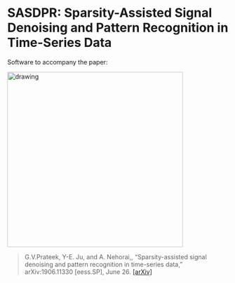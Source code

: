 # SASDPR: Sparsity-Assisted Signal Denoising and Pattern Recognition in Time-Series Data
Software to accompany the paper:

<img src="https://github.com/prateekgv/sasdpr/blob/master/images/sasdpr.png" alt="drawing" width="400" height="400"/>

> G.V.Prateek, Y-E. Ju, and A. Nehorai,, “Sparsity-assisted signal denoising and pattern recognition in time-series data,” 	arXiv:1906.11330 [eess.SP], June 26. [[arXiv]](https://arxiv.org/abs/1906.11330v1)

